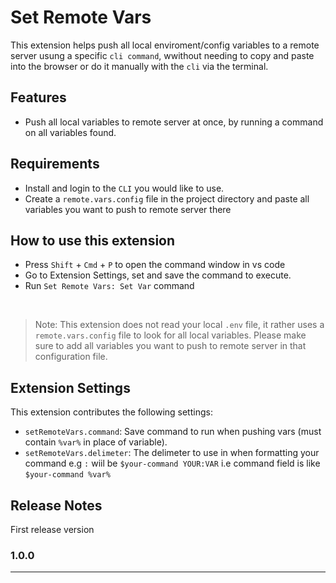 # Set Remote Vars

This extension helps push all local enviroment/config variables to a remote server usung a specific `cli command`, wwithout needing to copy and paste into the browser or do it manually with the `cli` via the terminal.

## Features

- Push all local variables to remote server at once, by running a command on all variables found.

## Requirements

- Install and login to the `CLI` you would like to use.
- Create a `remote.vars.config` file in the project directory and paste all variables you want to push to remote server there

## How to use this extension

- Press `Shift` + `Cmd` + `P` to open the command window in vs code
- Go to Extension Settings, set and save the command to execute.
- Run `Set Remote Vars: Set Var` command

<br>

> Note: This extension does not read your local `.env` file, it rather uses a `remote.vars.config` file to look for all local variables. Please make sure to add all variables you want to push to remote server in that configuration file.

## Extension Settings

This extension contributes the following settings:

- `setRemoteVars.command`: Save command to run when pushing vars (must contain `%var%` in place of variable).
- `setRemoteVars.delimeter`: The delimeter to use in when formatting your command e.g `:` wiil be `$your-command YOUR:VAR` i.e command field is like `$your-command %var%`

## Release Notes

First release version

### 1.0.0

---
